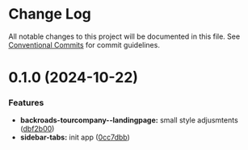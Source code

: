 # Change Log

All notable changes to this project will be documented in this file.
See [Conventional Commits](https://conventionalcommits.org) for commit guidelines.

# 0.1.0 (2024-10-22)

### Features

-   **backroads-tourcompany--landingpage:** small style adjusmtents ([dbf2b00](https://github.com/paulAlexSerban/wbk--mern-playground/commit/dbf2b00db69058a0f8e4b3ab6c3909cf20e45bdb))
-   **sidebar-tabs:** init app ([0cc7dbb](https://github.com/paulAlexSerban/wbk--mern-playground/commit/0cc7dbb1c170b542349509d26d6fc69b6b3d80b8))
